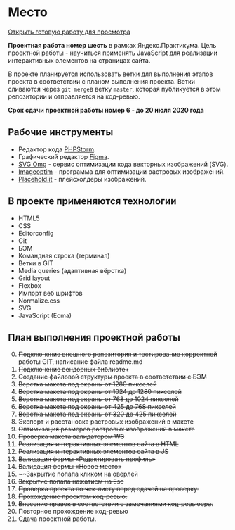 # Место

[Открыть готовую работу для просмотра](https://vanyapr.github.io/mesto/)

**Проектная работа номер шесть** в рамках Яндекс.Практикума. Цель проектной работы - научиться применять JavaScript для
реализации интерактивных элементов на страницах сайта.

В проекте планируется использовать ветки для выполнения этапов проекта в соответствии с планом выполнения проекта.
Ветки сливаются через `git merge`в ветку `master`, которая публикуется в этом репозитории и отправляется на код-ревью.

__Срок сдачи проектной работы номер 6 - до 20 июля 2020 года__

## Рабочие инструменты

* Редактор кода [PHPStorm](https://jetbrains.com).
* Графический редактор [Figma](https://www.figma.com/).
* [SVG Omg](https://jakearchibald.github.io/svgomg/) - сервис оптимизации кода векторных изображений (SVG).
* [Imageoptim](https://imageoptim.com/) - программа для оптимизации растровых изображений.
* [Placehold.it](https://placeholder.com/) - плейсхолдеры изображений.

## В проекте применяются технологии

* HTML5
* CSS
* Editorconfig
* Git
* БЭМ
* Командная строка (терминал)
* Ветки в GIT
* Media queries (адаптивная вёрстка)
* Grid layout
* Flexbox
* Импорт веб шрифтов
* Normalize.css
* SVG
* JavaScript (Ecma)

## План выполнения проектной работы

0. ~~Подключение внешнего репозитория и тестирование корректной работы GIT, написание файла readme.md~~
1. ~~Подключение вендорных библиотек~~
2. ~~Создание файловой структуры проекта в соответствии с БЭМ~~
3. ~~Верстка макета под экраны от 1280 пикселей~~
4. ~~Верстка макета под экраны от 1024 до 1280 пикселей~~
5. ~~Верстка макета под экраны от 768 до 1024 пикселей~~
6. ~~Верстка макета под экраны от 425 до 768 пикселей~~
7. ~~Верстка макета под экраны от 320 до 425 пикселей~~
8. ~~Экспорт и расстановка растровых изображений в макете~~
8. ~~Оптимизация размеров растровых изображений в макете~~
9. ~~Проверка макета валидатором W3~~
10. ~~Реализация интерактивных элементов сайта в HTML~~
11. ~~Реализация интерактивных элементов сайта в JS~~
12. ~~Валидация формы «Редактировать профиль»~~
13. ~~Валидация формы «Новое место»~~
14. ~~Закрытие попапа кликом на оверлей
15. ~~Закрытие попапа нажатием на Esc~~
16. ~~Проверка проекта по чек-листу перед сдачей на проверку.~~
17. ~~Прохождение проектом код-ревью.~~
18. ~~Внесение правок в соответствии с замечаниями код-ревьюера.~~
19. Повторное прохождение код-ревью
20. Сдача проектной работы.
